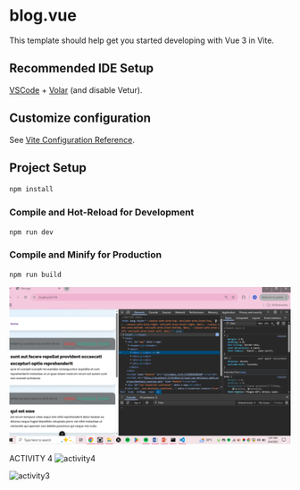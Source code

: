 # blog.vue

This template should help get you started developing with Vue 3 in Vite.

## Recommended IDE Setup

[VSCode](https://code.visualstudio.com/) + [Volar](https://marketplace.visualstudio.com/items?itemName=Vue.volar) (and disable Vetur).

## Customize configuration

See [Vite Configuration Reference](https://vite.dev/config/).

## Project Setup

```sh
npm install
```

### Compile and Hot-Reload for Development

```sh
npm run dev
```

### Compile and Minify for Production

```sh
npm run build
```
![alt text](activity3.PNG)

ACTIVITY 4 
<img width="1342" height="764" alt="activity4" src="https://github.com/user-attachments/assets/c1809e2f-85a1-4de6-8aea-d1b370f89b2e" />

<img width="1362" height="758" alt="activity3" src="https://github.com/user-attachments/assets/31a55b28-2c40-48bf-a5bb-3c64dee7267f" />


